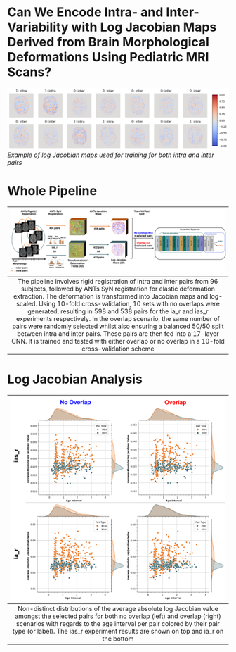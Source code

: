 # Can We Encode Intra- and Inter-Variability with Log Jacobian Maps Derived from Brain Morphological Deformations Using Pediatric MRI Scans?
![](images/preview_figure.png)
*Example of log Jacobian maps used for training for both intra and inter pairs*
# Whole Pipeline
|![](images/schema-global.png)|
|:--:| 
|The pipeline involves rigid registration of intra and inter pairs from 96 subjects, followed by ANTs SyN registration for elastic deformation extraction. The deformation is transformed into Jacobian maps and log-scaled. Using 10-fold cross-validation, 10 sets with no overlaps were generated, resulting in 598 and 538 pairs for the ia\_r and ias\_r experiments respectively. In the overlap scenario, the same number of pairs were randomly selected whilst also ensuring a balanced 50/50 split between intra and inter pairs. These pairs are then fed into a 17-layer CNN. It is trained and tested with either overlap or no overlap in a 10-fold cross-validation scheme|
# Log Jacobian Analysis
|![](images/logJac_age_interval_N_NO.png)|
|:--:| 
|Non-distinct distributions of the average absolute log Jacobian value amongst the selected pairs for both no overlap (left) and overlap (right) scenarios with regards to the age interval per pair colored by their pair type (or label). The ias_r experiment results are shown on top and ia_r on the bottom|
